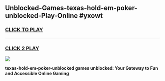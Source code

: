 
## Unblocked-Games-texas-hold-em-poker-unblocked-Play-Online #yxowt
<h3>
<a href="https://news.freeplayer.one?title=texas-hold-em-poker-unblocked&ref=3">CLICK TO PLAY</a></h3>
<hr>

<h3>
<a href="https://news.freeplayer.one?title=texas-hold-em-poker-unblocked&ref=3">CLICK 2 PLAY</a>
  
</h3>

<a href="https://news.freeplayer.one?title=texas-hold-em-poker-unblocked&ref=3"><img src="https://clearcache.store/games.png"></a>


**texas-hold-em-poker-unblocked games unblocked: Your Gateway to Fun and Accessible Online Gaming**
